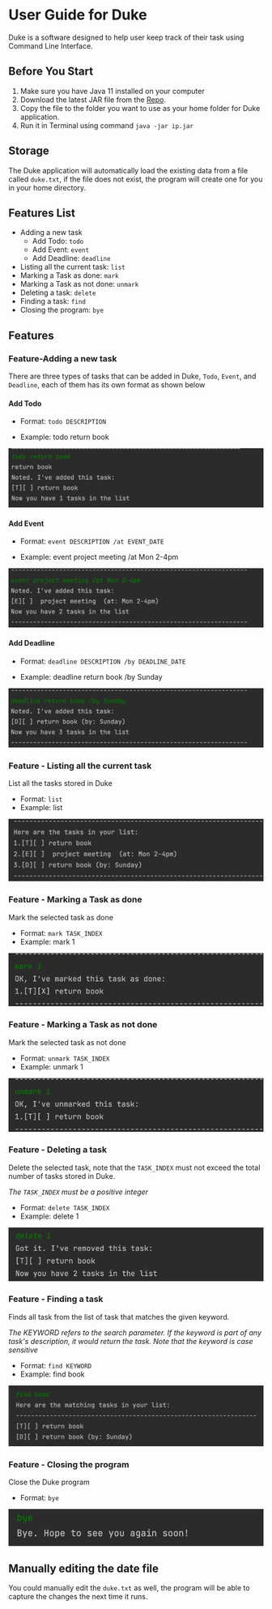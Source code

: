 # User Guide for Duke
Duke is a software designed to help user keep track of their task using Command Line Interface.


## Before You Start
1. Make sure you have Java 11 installed on your computer
2. Download the latest JAR file from the [Repo](https://github.com/lelerer/ip).
3. Copy the file to the folder you want to use as your home folder for Duke application.
4. Run it in Terminal using command `java -jar ip.jar`


## Storage
The Duke application will automatically load the existing data from a 
file called `duke.txt`, if the file does not exist, the program will create one for you in your home directory.


## Features List
- Adding a new task
  - Add Todo: `todo`
  - Add Event: `event`
  - Add Deadline: `deadline`
- Listing all the current task: `list`
- Marking a Task as done: `mark`
- Marking a Task as not done: `unmark`
- Deleting a task: `delete`
- Finding a task: `find` 
- Closing the program: `bye`


## Features

### Feature-Adding a new task
There are three types of tasks that can be added in Duke, `Todo`, `Event`, and `Deadline`, each of them has its own format as shown below
#### Add Todo 

- Format: `todo DESCRIPTION`

- Example: todo return book

![](TODO.png)

#### Add Event
- Format: `event DESCRIPTION /at EVENT_DATE`

- Example: event project meeting /at Mon 2-4pm

![](EVENT.png)

#### Add Deadline
- Format: `deadline DESCRIPTION /by DEADLINE_DATE`

- Example: deadline return book /by Sunday

![](DEADLINE.png)

### Feature - Listing all the current task
List all the tasks stored in Duke
- Format: `list`
- Example: list

![](LIST.png)

### Feature - Marking a Task as done
Mark the selected task as done
- Format: `mark TASK_INDEX`
- Example: mark 1

![](MARK.png)

### Feature - Marking a Task as not done
Mark the selected task as not done
- Format: `unmark TASK_INDEX`
- Example: unmark 1

![](UNMARK.png)

### Feature - Deleting a task
Delete the selected task, note that the `TASK_INDEX` must not exceed the total number of tasks stored in Duke.

*The `TASK_INDEX` must be a positive integer*
- Format: `delete TASK_INDEX`
- Example: delete 1

![](DELETE.png)

### Feature - Finding a task 
Finds all task from the list of task that matches the given keyword.

*The KEYWORD refers to the search parameter. If the keyword is part of any task's description, it would return the task.
Note that the keyword is case sensitive*
- Format: `find KEYWORD`
- Example: find book

![](FIND.png)

### Feature - Closing the program
Close the Duke program
- Format: `bye`

![](BYE.png)

## Manually editing the date file
You could manually edit the `duke.txt` as well, the program will be able to capture the changes the next time it runs.
